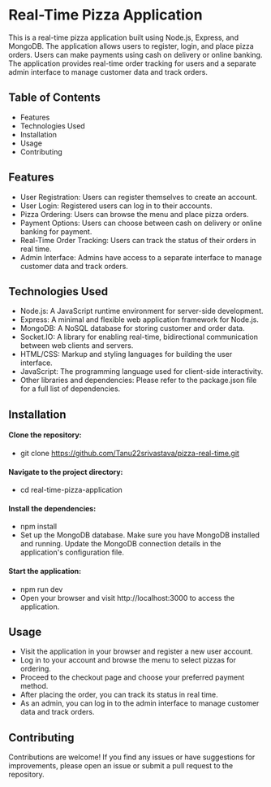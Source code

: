 # Real-Time Pizza Application
This is a real-time pizza application built using Node.js, Express, and MongoDB. The application allows users to register, login, and place pizza orders. Users can make payments using cash on delivery or online banking. The application provides real-time order tracking for users and a separate admin interface to manage customer data and track orders.

## Table of Contents
* Features
* Technologies Used
* Installation
* Usage
* Contributing

## Features
* User Registration: Users can register themselves to create an account.
* User Login: Registered users can log in to their accounts.
* Pizza Ordering: Users can browse the menu and place pizza orders.
* Payment Options: Users can choose between cash on delivery or online banking for payment.
* Real-Time Order Tracking: Users can track the status of their orders in real time.
* Admin Interface: Admins have access to a separate interface to manage customer data and track orders.
## Technologies Used
* Node.js: A JavaScript runtime environment for server-side development.
* Express: A minimal and flexible web application framework for Node.js.
* MongoDB: A NoSQL database for storing customer and order data.
* Socket.IO: A library for enabling real-time, bidirectional communication between web clients and servers.
* HTML/CSS: Markup and styling languages for building the user interface.
* JavaScript: The programming language used for client-side interactivity.
* Other libraries and dependencies: Please refer to the package.json file for a full list of dependencies.
## Installation
#### Clone the repository:
* git clone https://github.com/Tanu22srivastava/pizza-real-time.git
#### Navigate to the project directory:
* cd real-time-pizza-application
#### Install the dependencies:
* npm install
* Set up the MongoDB database. Make sure you have MongoDB installed and running. Update the MongoDB connection details in the application's configuration file.

#### Start the application:
* npm run dev
* Open your browser and visit http://localhost:3000 to access the application.

## Usage
* Visit the application in your browser and register a new user account.
* Log in to your account and browse the menu to select pizzas for ordering.
* Proceed to the checkout page and choose your preferred payment method.
* After placing the order, you can track its status in real time.
* As an admin, you can log in to the admin interface to manage customer data and track orders.
## Contributing
Contributions are welcome! If you find any issues or have suggestions for improvements, please open an issue or submit a pull request to the repository.
